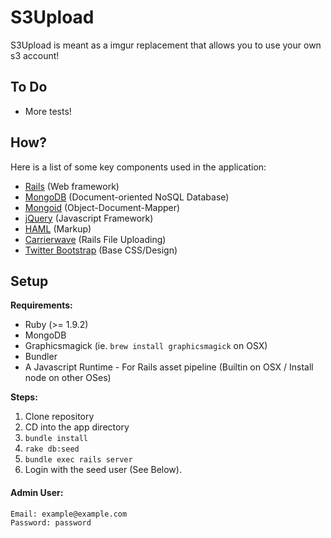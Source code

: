 S3Upload
========

S3Upload is meant as a imgur replacement that allows you to use your own s3 account!

To Do
-----
* More tests!

How?
----
Here is a list of some key components used in the application:

* [Rails](http://rubyonrails.org) (Web framework)
* [MongoDB](http://www.mongodb.org) (Document-oriented NoSQL Database)
* [Mongoid](http://mongoid.org) (Object-Document-Mapper)
* [jQuery](http://jquery.com) (Javascript Framework)
* [HAML](http://haml-lang.com) (Markup)
* [Carrierwave](https://github.com/jnicklas/carrierwave) (Rails File Uploading)
* [Twitter Bootstrap](http://twitter.github.com/bootstrap) (Base CSS/Design)

Setup
-----
__Requirements:__

* Ruby (>= 1.9.2)
* MongoDB
* Graphicsmagick (ie. `brew install graphicsmagick` on OSX)
* Bundler
* A Javascript Runtime - For Rails asset pipeline (Builtin on OSX / Install node on other OSes)

__Steps:__

1. Clone repository
2. CD into the app directory
2. `bundle install`
3. `rake db:seed`
4. `bundle exec rails server`
5. Login with the seed user (See Below).

#### Admin User: ####
    Email: example@example.com
    Password: password 